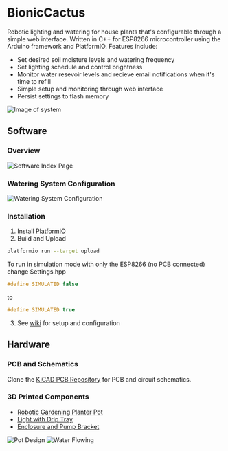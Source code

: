 # BionicCactus
Robotic lighting and watering for house plants that's configurable through a simple web interface. Written in C++ for ESP8266 microcontroller using the Arduino framework and PlatformIO. Features include:
* Set desired soil moisture levels and watering frequency
* Set lighting schedule and control brightness
* Monitor water resevoir levels and recieve email notifications when it's time to refill
* Simple setup and monitoring through web interface
* Persist settings to flash memory

![Image of system](https://github.com/samsonmking/BionicCactus/raw/main/images/system.jpg)

## Software
### Overview
![Software Index Page](https://github.com/samsonmking/BionicCactus/raw/main/images/bc_index.png)
### Watering System Configuration
![Watering System Configuration](https://github.com/samsonmking/BionicCactus/raw/main/images/bc_watering.png)
### Installation
1. Install [PlatformIO](https://docs.platformio.org/en/latest/installation.html)
2. Build and Upload
```bash
platformio run --target upload
```
To run in simulation mode with only the ESP8266 (no PCB connected) change Settings.hpp
```c++
#define SIMULATED false
```
to
```c++
#define SIMULATED true
```
3. See [wiki](https://github.com/samsonmking/BionicCactus/wiki) for setup and configuration


## Hardware
### PCB and Schematics
Clone the [KiCAD PCB Repository](https://github.com/samsonmking/BionicCactusPCB) for PCB and circuit schematics.

### 3D Printed Components
* [Robotic Gardening Planter Pot](https://www.thingiverse.com/thing:3351677)
* [Light with Drip Tray](https://www.thingiverse.com/thing:3351565)
* [Enclosure and Pump Bracket](https://www.thingiverse.com/thing:3351861)

![Pot Design](https://github.com/samsonmking/BionicCactus/raw/main/images/pot_back.jpg)
![Water Flowing](https://github.com/samsonmking/BionicCactus/raw/main/images/water.gif)
